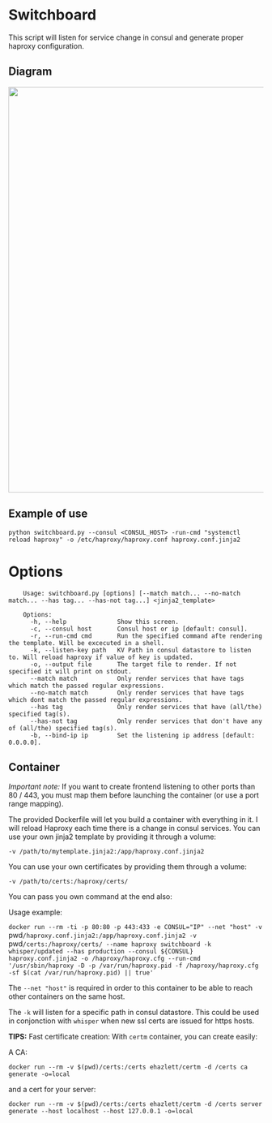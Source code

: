 # Switchboard

This script will listen for service change in consul and generate proper haproxy configuration.

## Diagram

<p align="center">
    <img src="https://dl.dropboxusercontent.com/u/2663552/Github/Unify/SwitchBoard.jpg" width="800px">
</p>

## Example of use

`python switchboard.py --consul <CONSUL_HOST> -run-cmd "systemctl reload haproxy" -o /etc/haproxy/haproxy.conf haproxy.conf.jinja2`

# Options

```
    Usage: switchboard.py [options] [--match match... --no-match match... --has tag... --has-not tag...] <jinja2_template>

    Options:
      -h, --help              Show this screen.
      -c, --consul host       Consul host or ip [default: consul].
      -r, --run-cmd cmd       Run the specified command afte rendering the template. Will be excecuted in a shell.
      -k, --listen-key path   KV Path in consul datastore to listen to. Will reload haproxy if value of key is updated.
      -o, --output file       The target file to render. If not specified it will print on stdout.
      --match match           Only render services that have tags which match the passed regular expressions.
      --no-match match        Only render services that have tags which dont match the passed regular expressions.
      --has tag               Only render services that have (all/the) specified tag(s).
      --has-not tag           Only render services that don't have any of (all/the) specified tag(s).
      -b, --bind-ip ip        Set the listening ip address [default: 0.0.0.0].
```

## Container

*Important note:* If you want to create frontend listening to other ports than 80 / 443, you must map them before launching the container (or use a port range mapping).

The provided Dockerfile will let you build a container with everything in it. I will reload Haproxy each time there is a change in consul services.
You can use your own jinja2 template by providing it through a volume:

`-v /path/to/mytemplate.jinja2:/app/haproxy.conf.jinja2`

You can use your own certificates by providing them through a volume:

`-v /path/to/certs:/haproxy/certs/`

You can pass you own command at the end also:

Usage example:

`docker run --rm -ti -p 80:80 -p 443:433 -e CONSUL="IP" --net "host" -v `pwd`/haproxy.conf.jinja2:/app/haproxy.conf.jinja2 -v `pwd`/certs:/haproxy/certs/ --name haproxy switchboard -k whisper/updated --has production --consul ${CONSUL} haproxy.conf.jinja2 -o /haproxy/haproxy.cfg --run-cmd '/usr/sbin/haproxy -D -p /var/run/haproxy.pid -f /haproxy/haproxy.cfg -sf $(cat /var/run/haproxy.pid) || true'`

The `--net "host"` is required in order to this container to be able to reach other containers on the same host.

The `-k` will listen for a specific path in consul datastore. This could be used in conjonction with `whisper` when new ssl certs are issued for https hosts.


**TIPS:** Fast certificate creation:
With `certm` container, you can create easily:

A CA:

`docker run --rm -v $(pwd)/certs:/certs ehazlett/certm -d /certs ca generate -o=local`

and a cert for your server:

`docker run --rm -v $(pwd)/certs:/certs ehazlett/certm -d /certs server generate --host localhost --host 127.0.0.1 -o=local`